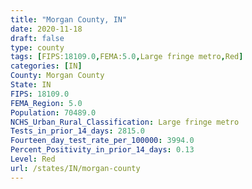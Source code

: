 ```yaml
---
title: "Morgan County, IN"
date: 2020-11-18
draft: false
type: county
tags: [FIPS:18109.0,FEMA:5.0,Large fringe metro,Red]
categories: [IN]
County: Morgan County
State: IN
FIPS: 18109.0
FEMA_Region: 5.0
Population: 70489.0
NCHS_Urban_Rural_Classification: Large fringe metro
Tests_in_prior_14_days: 2815.0
Fourteen_day_test_rate_per_100000: 3994.0
Percent_Positivity_in_prior_14_days: 0.13
Level: Red
url: /states/IN/morgan-county
---
```



